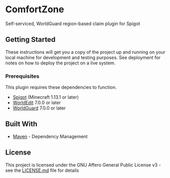 # ComfortZone

Self-serviced, WorldGuard region-based claim plugin for Spigot

## Getting Started

These instructions will get you a copy of the project up and running on your local machine for development and testing purposes. See deployment for notes on how to deploy the project on a live system.

### Prerequisites

This plugin requires these dependencies to function.
  * [Spigot](https://spigotmc.org) (Minecraft 1.13.1 or later)
  * [WorldEdit](http://builds.enginehub.org/job/worldedit) 7.0.0 or later
  * [WorldGuard](http://builds.enginehub.org/job/worldguard) 7.0.0 or later

## Built With

* [Maven](https://maven.apache.org/) - Dependency Management

## License

This project is licensed under the GNU Affero General Public License v3 - see the [LICENSE.md](LICENSE.md) file for details
